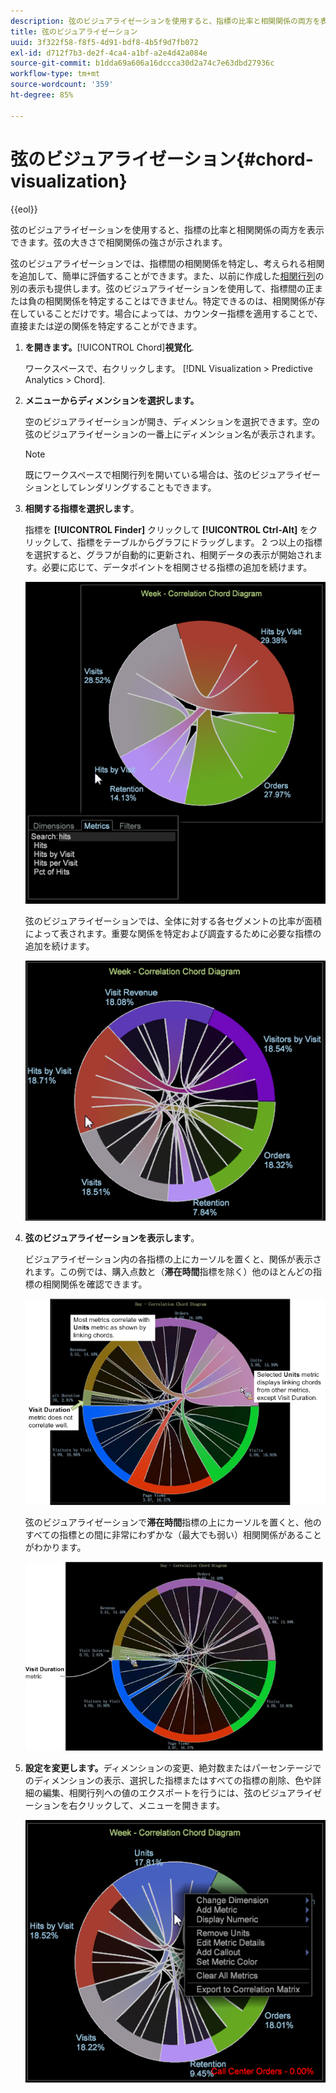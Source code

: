 ```yaml
---
description: 弦のビジュアライゼーションを使用すると、指標の比率と相関関係の両方を表示できます。弦の大きさで相関関係の強さが示されます。
title: 弦のビジュアライゼーション
uuid: 3f322f58-f8f5-4d91-bdf8-4b5f9d7fb072
exl-id: d712f7b3-de2f-4ca4-a1bf-a2e4d42a084e
source-git-commit: b1dda69a606a16dccca30d2a74c7e63dbd27936c
workflow-type: tm+mt
source-wordcount: '359'
ht-degree: 85%

---
```


# 弦のビジュアライゼーション{#chord-visualization}

{{eol}}

弦のビジュアライゼーションを使用すると、指標の比率と相関関係の両方を表示できます。弦の大きさで相関関係の強さが示されます。

弦のビジュアライゼーションでは、指標間の相関関係を特定し、考えられる相関を追加して、簡単に評価することができます。また、以前に作成した[相関行列](https://experienceleague.adobe.com/docs/data-workbench/using/client/analysis-visualizations/correlation-analysis/c-correlation-analysis.html)の別の表示も提供します。弦のビジュアライゼーションを使用して、指標間の正または負の相関関係を特定することはできません。特定できるのは、相関関係が存在していることだけです。場合によっては、カウンター指標を適用することで、直接または逆の関係を特定することができます。

1. **を開きます。**[!UICONTROL Chord]**視覚化**.

   ワークスペースで、右クリックします。 [!DNL Visualization > Predictive Analytics > Chord].

1. **メニューからディメンションを選択します。**

   空のビジュアライゼーションが開き、ディメンションを選択できます。空の弦のビジュアライゼーションの一番上にディメンション名が表示されます。

   >[!NOTE]
   >
   >既にワークスペースで相関行列を開いている場合は、弦のビジュアライゼーションとしてレンダリングすることもできます。

1. **相関する指標を選択します**。

   指標を **[!UICONTROL Finder]** クリックして **[!UICONTROL Ctrl-Alt]** をクリックして、指標をテーブルからグラフにドラッグします。 2 つ以上の指標を選択すると、グラフが自動的に更新され、相関データの表示が開始されます。必要に応じて、データポイントを相関させる指標の追加を続けます。

   ![](assets/chord_drag_metric.png)

   弦のビジュアライゼーションでは、全体に対する各セグメントの比率が面積によって表されます。重要な関係を特定および調査するために必要な指標の追加を続けます。

   ![](assets/chord_selected.png)

1. **弦のビジュアライゼーションを表示します**。

   ビジュアライゼーション内の各指標の上にカーソルを置くと、関係が表示されます。この例では、購入点数と（**滞在時間**&#x200B;指標を除く）他のほとんどの指標の相関関係を確認できます。

   ![](assets/chord_visualization_1.png)

   弦のビジュアライゼーションで&#x200B;**滞在時間**&#x200B;指標の上にカーソルを置くと、他のすべての指標との間に非常にわずかな（最大でも弱い）相関関係があることがわかります。

   ![](assets/chord_visualization_2.png)

1. **設定を変更します。**&#x200B;ディメンションの変更、絶対数またはパーセンテージでのディメンションの表示、選択した指標またはすべての指標の削除、色や詳細の編集、相関行列への値のエクスポートを行うには、弦のビジュアライゼーションを右クリックして、メニューを開きます。

   ![](assets/chord_menu.png)
